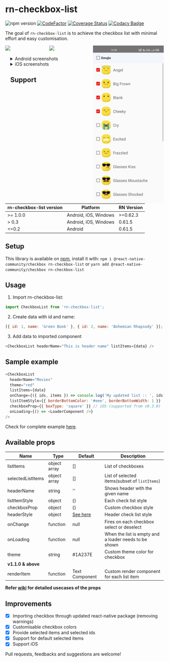 # rn-checkbox-list

![npm version](https://badge.fury.io/js/rn-checkbox-list.svg)
[![CodeFactor](https://www.codefactor.io/repository/github/rinku-k/rn-checkbox-list/badge)](https://www.codefactor.io/repository/github/rinku-k/rn-checkbox-list)
[![Coverage Status](https://coveralls.io/repos/github/rinku-k/rn-checkbox-list/badge.svg?branch=master)](https://coveralls.io/github/rinku-k/rn-checkbox-list?branch=master)
[![Codacy Badge](https://app.codacy.com/project/badge/Grade/1e95eb5c852c4b3f886b70ece11aedba)](https://www.codacy.com/gh/rinku-k/rn-checkbox-list/dashboard?utm_source=github.com&utm_medium=referral&utm_content=rinku-k/rn-checkbox-list&utm_campaign=Badge_Grade)

The goal of `rn-checkbox-list` is to achieve the checkbox list with minimal effort and easy customisation.

<p align="center">
  <img src="/.github/demo.gif" height="500" align="left" />
  <img src="/.github/ios.gif" height="500" />
  <img src="/.github/custom_render_component.jpg" height="500" align="right">
</p>

<details>
  <summary>Android screenshots</summary>

  <p align="center">
    <img src="/.github/initial.jpeg" height="500" />
    <img src="/.github/single_select.jpeg" height="500" />
    <img src="/.github/select_all.jpeg" height="500" />
    <img src="/.github/loader.jpeg" height="500" />
  </p>
</details>

<details>
  <summary>iOS screenshots</summary>

  <p align="center">
    <img src="/.github/ios_select.png" height="500" />
    <img src="/.github/ios_select_purple.png" height="500" />
  </p>
</details>

## Support

| rn-checkbox-list version | Platform              | RN Version |
| ------------------------ | --------------------- | ---------- |
| >= 1.0.0                 | Android, iOS, Windows | >=0.62.3   |
| > 0.3                    | Android, iOS, Windows | 0.61.5     |
| <=0.2                    | Android               | 0.61.5     |

## Setup

This library is available on [npm](https://www.npmjs.com/package/rn-checkbox-list), install it with:
`npm i @react-native-community/checkbox rn-checkbox-list`
or
`yarn add @react-native-community/checkbox rn-checkbox-list`

## Usage

1.  Import rn-checkbox-list:

```javascript
import CheckboxList from 'rn-checkbox-list';
```

2.  Create data with id and name:

```javascript
[{ id: 1, name: 'Green Book' }, { id: 2, name: 'Bohemian Rhapsody' }];
```

3.  Add data to imported component

```javascript
<CheckboxList headerName="This is header name" listItems={data} />
```

## Sample example

```javascript
<CheckboxList
  headerName="Movies"
  theme="red"
  listItems={data}
  onChange={({ ids, items }) => console.log('My updated list :: ', ids)}
  listItemStyle={{ borderBottomColor: '#eee', borderBottomWidth: 1 }}
  checkboxProp={{ boxType: 'square' }} // iOS (supported from v0.3.0)
  onLoading={() => <LoaderComponent />}
/>
```

Check for complete example [here](https://github.com/rinku-k/rn-checkbox-list/blob/master/example/index.js).

## Available props

| Name              | Type         | Default                                                                                                                                             | Description                                           |
| ----------------- | ------------ | --------------------------------------------------------------------------------------------------------------------------------------------------- | ----------------------------------------------------- |
| listItems         | object array | []                                                                                                                                                  | List of checkboxes                                    |
| selectedListItems | object array | []                                                                                                                                                  | List of selected items(subset of `listItems`)         |
| headerName        | string       | ''                                                                                                                                                  | Shows header with the given name                      |
| listItemStyle     | object       | {}                                                                                                                                                  | Each check list style                                 |
| checkboxProp      | object       | {}                                                                                                                                                  | Custom checkbox style                                 |
| headerStyle       | object       | [See here](https://github.com/rinku-k/rn-checkbox-list/wiki/Props-Details#headerstyle) | Header check list style                               |
| onChange          | function     | null                                                                                                                                                | Fires on each checkbox select or deselect             |
| onLoading         | function     | null                                                                                                                                                | When the list is empty and a loader needs to be shown |
| theme             | string       | #1A237E                                                                                                                                             | Custom theme color for checkbox                       |
|**v1.1.0 & above**|||
| renderItem        | function     | Text Component                                                                                                                                      | Custom render component for each list item            |

**Refer [wiki](https://github.com/rinku-k/rn-checkbox-list/wiki/Props-Details) for detailed usecases of the props**

## Improvements

- [x] Importing checkbox through updated react-native package (removing warnings)
- [x] Customisable checkbox colors
- [x] Provide selected items and selected ids
- [x] Support for default selected items
- [x] Support iOS

Pull requests, feedbacks and suggestions are welcome!
